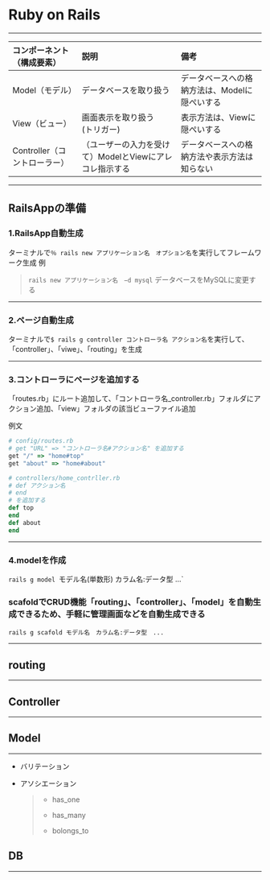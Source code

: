 # Ruby on Rails
---

  |コンポーネント（構成要素）|説明|備考|
  |:--|:--|:--|
  |Model（モデル）|データベースを取り扱う|データベースへの格納方法は、Modelに隠ぺいする|
  |View（ビュー）|画面表示を取り扱う<br>(トリガー)|表示方法は、Viewに隠ぺいする|
  |Controller（コントローラー）|（ユーザーの入力を受けて）ModelとViewにアレコレ指示する|データベースへの格納方法や表示方法は知らない

---
## RailsAppの準備
### 1.RailsApp自動生成
  ターミナルで`％ rails new アプリケーション名　オプション名`を実行してフレームワーク生成
  例
  > `rails new アプリケーション名　−d mysql` データベースをMySQLに変更する
---

### 2.ページ自動生成
  ターミナルで`$ rails g controller コントローラ名 アクション名`を実行して、「controller」、「viwe」、「routing」を生成

---

### 3.コントローラにページを追加する
  「routes.rb」にルート追加して、「コントローラ名_controller.rb」フォルダにアクション追加、「view」フォルダの該当ビューファイル追加

例文
  ~~~ ruby
  # config/routes.rb
  # get "URL" => "コントローラ名#アクション名" を追加する
  get "/" => "home#top"
  get "about" => "home#about"
  ~~~

  ~~~ruby
  # controllers/home_contrller.rb
  # def アクション名
  # end
  # を追加する
  def top
  end
  def about
  end
  ~~~

---

### 4.modelを作成
  `rails g model `モデル名(単数形) カラム名:データ型 ...`

  ### scafoldでCRUD機能「routing」、「controller」、「model」を自動生成できるため、手軽に管理画面などを自動生成できる
  `rails g scafold モデル名　カラム名:データ型　...`

---

## routing
---

## Controller
---

## Model
---
- バリテーション

- アソシエーション
  >- has_one
  >>
  >- has_many
  >>
  >- bolongs_to
  >>


## DB
---
